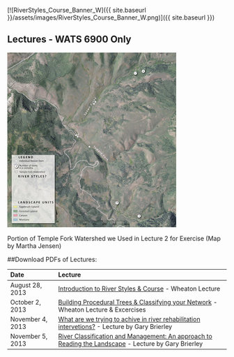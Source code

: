 [![RiverStyles_Course_Banner_W]({{ site.baseurl }}/assets/images/RiverStyles_Course_Banner_W.png)]({{ site.baseurl }})



## Lectures - WATS 6900 Only



[![Temple Fork Aerial Photo](images\PhotoOnly.png?height=400&width=388)](images\PhotoOnly-BIG.png)

Portion of Temple Fork Watershed we Used in Lecture 2 for Exercise (Map by Martha Jensen)


##Download PDFs of Lectures:


| Date             | Lecture                                  |
| :--------------- | :--------------------------------------- |
| August 28, 2013  | [Introduction to River Styles & Course](http://etal.usu.edu/Courses/RiverStyles/2013/01-RiverStyles_Intro.pdf) - Wheaton Lecture |
| October 2, 2013  | [Building Procedural Trees & Classifying your Network](http://etal.usu.edu/Courses/RiverStyles/2013/02-ClassifyingNetwork.pdf) - Wheaton Lecture & Excercises |
| November 4, 2013 | [What are we trying to achive in river rehabilitation intervetions?](http://etal.usu.edu/Workshops/RiverStyles/2013/What%20are%20we%20trying%20to%20achieve.pdf) - Lecture by Gary Brierley |
| November 5, 2013 | [River Classification and Management: An approach to Reading the Landscape](http://etal.usu.edu/Workshops/RiverStyles/2013/Classification%20and%20Management.pdf) - Lecture by Gary Brierley |

